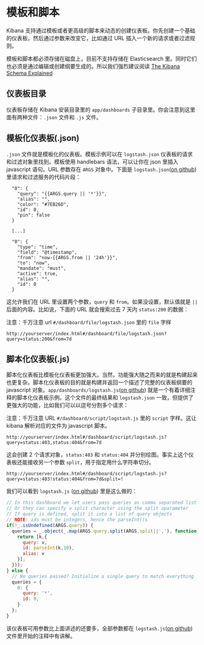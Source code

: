# 模板和脚本

Kibana 支持通过模板或者更高级的脚本来动态的创建仪表板。你先创建一个基础的仪表板，然后通过参数来改变它，比如通过 URL 插入一个新的请求或者过滤规则。

模板和脚本都必须存储在磁盘上，目前不支持存储在 Elasticsearch 里。同时它们也必须是通过编辑或创建纲要生成的。所以我们强烈建议阅读 [The Kibana Schema Explained](http://www.elasticsearch.org/guide/en/kibana/3.0/_dashboard_schema.html)

## 仪表板目录

仪表板存储在 Kibana 安装目录里的 `app/dashboards` 子目录里。你会注意到这里面有两种文件：`.json` 文件和 `.js` 文件。

## 模板化仪表板(.json)

`.json` 文件就是模板化的仪表板。模板示例可以在 `logstash.json` 仪表板的请求和过滤对象里找到。模板使用 handlebars 语法，可以让你在 json 里插入 javascript 语句。URL 参数存在 `ARGS` 对象中。下面是 `logstash.json`([on github](https://github.com/elasticsearch/kibana/blob/master/src/app/dashboards/logstash.json)) 里请求和过滤服务的代码片段：

```
  "0": {
    "query": "{{ARGS.query || '*'}}",
    "alias": "",
    "color": "#7EB26D",
    "id": 0,
    "pin": false
  }

  [...]

  "0": {
    "type": "time",
    "field": "@timestamp",
    "from": "now-{{ARGS.from || '24h'}}",
    "to": "now",
    "mandate": "must",
    "active": true,
    "alias": "",
    "id": 0
  }
```

这允许我们在 URL 里设置两个参数，`query` 和 `from`。如果没设置，默认值就是 `||` 后面的内容。比如说，下面的 URL 就会搜索过去 7 天内 `status:200` 的数据：

注意：千万注意 url `#/dashboard/file/logstash.json` 里的 `file` 字样

```
http://yourserver/index.html#/dashboard/file/logstash.json?query=status:200&from=7d
```

## 脚本化仪表板(.js)

脚本化仪表板比模板化仪表板更加强大。当然，功能强大随之而来的就是构建起来也更复杂。脚本化仪表板的目的就是构建并返回一个描述了完整的仪表板纲要的 javascript 对象。`app/dashboards/logstash.js`([on github](https://github.com/elasticsearch/kibana/blob/master/src/app/dashboards/logstash.js)) 就是一个有着详细注释的脚本化仪表板示例。这个文件的最终结果和 `logstash.json` 一致，但提供了更强大的功能，比如我们可以以逗号分割多个请求：

注意：千万注意 URL `#/dashboard/script/logstash.js` 里的 `script` 字样。这让 kibana 解析对应的文件为 javascript 脚本。

```
http://yourserver/index.html#/dashboard/script/logstash.js?query=status:403,status:404&from=7d
```

这会创建 2 个请求对象，`status:403` 和 `status:404` 并分别绘图。事实上这个仪表板还能接收另一个参数 `split`，用于指定用什么字符串切分。

```
http://yourserver/index.html#/dashboard/script/logstash.js?query=status:403!status:404&from=7d&split=!
```

我们可以看到 `logstash.js` ([on github](https://github.com/elasticsearch/kibana/blob/master/src/app/dashboards/logstash.js)) 里是这么做的：

```javascript
// In this dashboard we let users pass queries as comma separated list to the query parameter.
// Or they can specify a split character using the split aparameter
// If query is defined, split it into a list of query objects
// NOTE: ids must be integers, hence the parseInt()s
if(!_.isUndefined(ARGS.query)) {
  queries = _.object(_.map(ARGS.query.split(ARGS.split||','), function(v,k) {
    return [k,{
      query: v,
      id: parseInt(k,10),
      alias: v
    }];
  }));
} else {
  // No queries passed? Initialize a single query to match everything
  queries = {
    0: {
      query: '*',
      id: 0,
    }
  };
}
```

该仪表板可用参数比上面讲述的还要多，全部参数都在 `logstash.js`([on github](https://github.com/elasticsearch/kibana/blob/master/src/app/dashboards/logstash.js)) 文件里开始的注释中有讲解。
